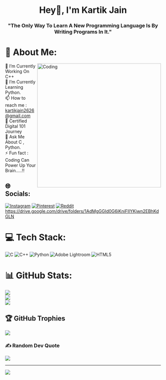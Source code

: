 <h1 align="center">Hey🤝, I'm Kartik Jain</h1>
<h3 align="center">"The Only Way To Learn A New Programming Language Is By Writing Programs In It." </h3>


# 💫 About Me:
<img align="right" alt="Coding" width="400" src="https://media.tenor.com/qJ5evVs-_uUAAAAC/coding.gif">

🔭 I’m Currently Working On C++<br>🌱 I’m Currently Learning Python.<br>📫 How to reach me : kartikjain2626@gmail.com <br>📜 Certified Digital 101 Journey <br>💬 Ask Me About C , Python.<br>⚡  Fun fact : <br>Coding Can Power Up Your Brain.....!!


## 🌐 Socials:
[![Instagram](https://img.shields.io/badge/Instagram-%23E4405F.svg?logo=Instagram&logoColor=white)](https://instagram.com/kartik__j26) [![Pinterest](https://img.shields.io/badge/Pinterest-%23E60023.svg?logo=Pinterest&logoColor=white)](https://pinterest.com/kartikjain2626) [![Reddit](https://img.shields.io/badge/Reddit-%23FF4500.svg?logo=Reddit&logoColor=white)](https://reddit.com/user/u/kartik__j26)<br>
https://drive.google.com/drive/folders/1AdMgGGId0G6iKniFIIYKjwn2EBhKdGLN

# 💻 Tech Stack:
![C](https://img.shields.io/badge/c-%2300599C.svg?style=flat-square&logo=c&logoColor=white) ![C++](https://img.shields.io/badge/c++-%2300599C.svg?style=flat-square&logo=c%2B%2B&logoColor=white) ![Python](https://img.shields.io/badge/python-3670A0?style=flat-square&logo=python&logoColor=ffdd54) ![Adobe Lightroom](https://img.shields.io/badge/Adobe%20Lightroom-31A8FF.svg?style=flat-square&logo=Adobe%20Lightroom&logoColor=white) ![HTML5](https://img.shields.io/badge/html5-%23E34F26.svg?style=flat-square&logo=html5&logoColor=white) 
# 📊 GitHub Stats:
![](https://github-readme-stats.vercel.app/api?username=Kartikk-26&theme=graywhite&hide_border=false&include_all_commits=true&count_private=true)<br/>
![](https://github-readme-streak-stats.herokuapp.com/?user=Kartikk-26&theme=graywhite&hide_border=false)<br/>
![](https://github-readme-stats.vercel.app/api/top-langs/?username=Kartikk-26&theme=graywhite&hide_border=false&include_all_commits=true&count_private=true&layout=compact)

## 🏆 GitHub Trophies
![](https://github-profile-trophy.vercel.app/?username=Kartikk-26&theme=darkhub&no-frame=false&no-bg=false&margin-w=4)

### ✍️ Random Dev Quote
![](https://quotes-github-readme.vercel.app/api?type=vetical&theme=gruvbox)

---
[![](https://visitcount.itsvg.in/api?id=Kartikk-26&icon=1&color=12)](https://visitcount.itsvg.in)

<!-- Proudly created with GPRM ( https://gprm.itsvg.in ) -->
